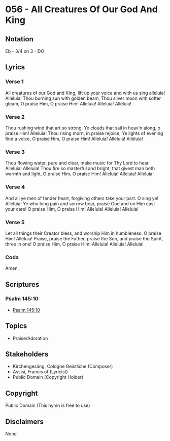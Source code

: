 # 056 - All Creatures Of Our God And King

## Notation

Eb - 3/4 on 3 - DO

## Lyrics

### Verse 1

All creatures of our God and King, lift up your voice and with us sing alleluia! Alleluia! Thou burning sun with golden beam, Thou silver moon with softer gleam, O praise Him, O praise Him! Alleluia! Alleluia! Alleluia!

### Verse 2

Thou rushing wind that art so strong, Ye clouds that sail in heav'n along, o praise Him! Alleluia! Thou rising morn, in praise rejoice; Ye lights of  evening find a voice, O praise Him, O praise Him! Alleluia! Alleluia! Alleluia!

### Verse 3

Thou flowing water, pure and clear, make music for Thy Lord to hear. Alleluia! Alleluia! Thou fire so masterful and bright, that givest man both warmth and light, O praise Him, O praise Him! Alleluia! Alleluia! Alleluia!

### Verse 4

And all ye men of tender heart, forgiving others take your part. O sing ye! Alleluia! Ye who long pain and sorrow bear, praise God and on Him cast your care! O praise Him, O praise Him! Alleluia! Alleluia! Alleluia!

### Verse 5

Let all things their Creator bless, and worship Him in humbleness. O praise Him! Alleluia! Praise, praise the Father, praise the Son, and praise the Spirit, three in one! O praise Him, O praise Him! Alleluia! Alleluia! Alleluia! 

### Coda

Amen.


## Scriptures

### Psalm 145:10

- [Psalm 145:10](https://www.biblegateway.com/passage/?search=Psalm%20145%3A10)


## Topics

- Praise/Adoration

## Stakeholders

- Kirchengesäng, Cologne Geistliche (Composer)
- Assisi, Francis of (Lyricist)
- Public Domain (Copyright Holder)

## Copyright

Public Domain
(This hymn is free to use)

## Disclaimers

None

